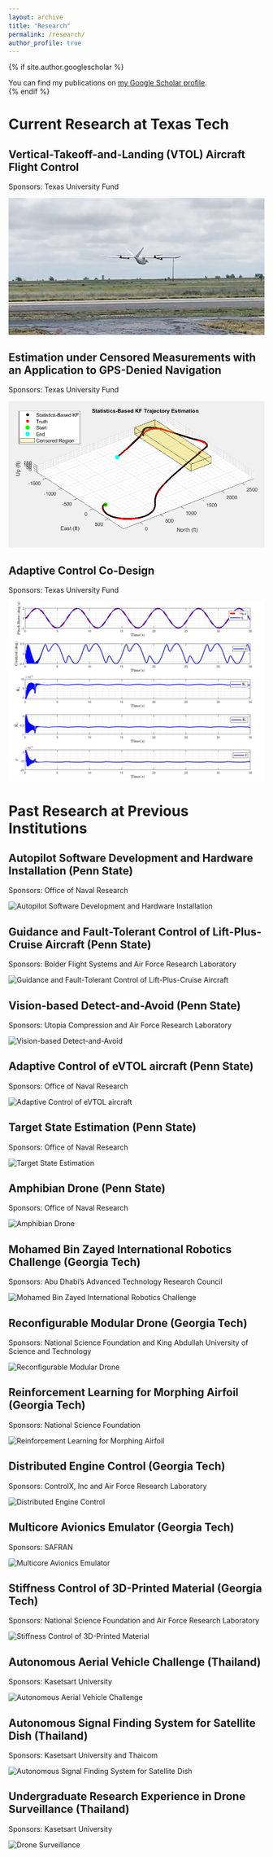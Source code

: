 ```yaml
---
layout: archive
title: "Research"
permalink: /research/
author_profile: true
---
```


{% if site.author.googlescholar %}
  <div class="wordwrap">You can find my publications on <a href="{{site.author.googlescholar}}">my Google Scholar profile</a>.</div>
{% endif %}

# Current Research at Texas Tech

## Vertical-Takeoff-and-Landing (VTOL) Aircraft Flight Control

Sponsors: Texas University Fund

![VTOL Aircraft Flight Control](/images/VTOL_flight.png "VTOL Aircraft Flight Control")

## Estimation under Censored Measurements with an Application to GPS-Denied Navigation 

Sponsors: Texas University Fund

![GPS-Denied Navigation](/images/MTKF_trajectory.png "GPS-Denied Navigation")

## Adaptive Control Co-Design 

Sponsors: Texas University Fund

![Adaptive Control Co-Design](/images/accd.png "Adaptive Control Co-Design")

# Past Research at Previous Institutions

## Autopilot Software Development and Hardware Installation (Penn State)
Sponsors: Office of Naval Research

![Autopilot Software Development and Hardware Installation](/images/autopilot.png "Autopilot Software Development and Hardware Installation")

## Guidance and Fault-Tolerant Control of Lift-Plus-Cruise Aircraft (Penn State)
Sponsors: Bolder Flight Systems and Air Force Research Laboratory

![Guidance and Fault-Tolerant Control of Lift-Plus-Cruise Aircraft](/images/liftpluscriuse.png "Guidance and Fault-Tolerant Control of Lift-Plus-Cruise Aircraft")

## Vision-based Detect-and-Avoid (Penn State)
Sponsors: Utopia Compression and Air Force Research Laboratory

![Vision-based Detect-and-Avoid](/images/detect_and_avoid.png "Vision-based Detect-and-Avoid")

## Adaptive Control of eVTOL aircraft (Penn State)
Sponsors: Office of Naval Research

![Adaptive Control of eVTOL aircraft](/images/eVTOL_Adaptive_Control.png "Adaptive Control of eVTOL aircraft")

## Target State Estimation (Penn State)
Sponsors: Office of Naval Research

![Target State Estimation](/images/target_estimation.png "Target State Estimation")

## Amphibian Drone (Penn State)
Sponsors: Office of Naval Research

![Amphibian Drone](/images/amphibian_drone.png "Amphibian Drone")

## Mohamed Bin Zayed International Robotics Challenge (Georgia Tech)
Sponsors: Abu Dhabi’s Advanced Technology Research Council

![Mohamed Bin Zayed International Robotics Challenge](/images/mbzirc_gtar.png "Mohamed Bin Zayed International Robotics Challenge")

## Reconfigurable Modular Drone (Georgia Tech)
Sponsors: National Science Foundation and King Abdullah University of Science and Technology

![Reconfigurable Modular Drone](/images/reconfigurable_modular_drone.png "Reconfigurable Modular Drone")

## Reinforcement Learning for Morphing Airfoil (Georgia Tech)
Sponsors: National Science Foundation

![Reinforcement Learning for Morphing Airfoil](/images/morphing_airfoil.png "Reinforcement Learning for Morphing Airfoil")

## Distributed Engine Control (Georgia Tech)
Sponsors: ControlX, Inc and Air Force Research Laboratory

![Distributed Engine Control](/images/Distributed_Engine_Control.png "Distributed Engine Control")

## Multicore Avionics Emulator (Georgia Tech)
Sponsors: SAFRAN

![Multicore Avionics Emulator](/images/multicore_avionics.png "Multicore Avionics Emulator")

## Stiffness Control of 3D-Printed Material (Georgia Tech)
Sponsors: National Science Foundation and Air Force Research Laboratory

![Stiffness Control of 3D-Printed Material](/images/print_feedback.png "Stiffness Control of 3D-Printed Material")

## Autonomous Aerial Vehicle Challenge (Thailand)
Sponsors: Kasetsart University

![Autonomous Aerial Vehicle Challenge](/images/aavc.jpg "Autonomous Aerial Vehicle Challenge")

## Autonomous Signal Finding System for Satellite Dish (Thailand)
Sponsors: Kasetsart University and Thaicom

![Autonomous Signal Finding System for Satellite Dish](/images/satellite.jpg "Autonomous Signal Finding System for Satellite Dish")

## Undergraduate Research Experience in Drone Surveillance (Thailand)
Sponsors: Kasetsart University

![Drone Surveillance](/images/undergrad.png "Drone Surveillance")